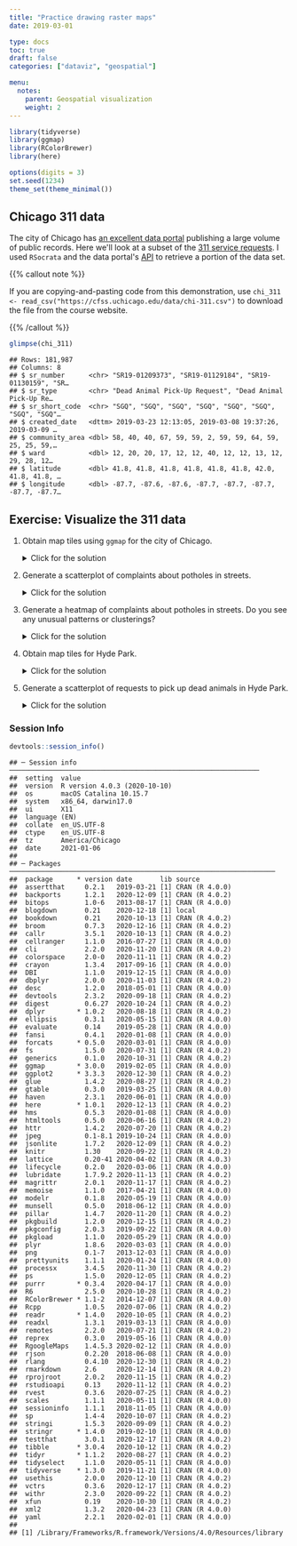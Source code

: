 ```yaml
---
title: "Practice drawing raster maps"
date: 2019-03-01

type: docs
toc: true
draft: false
categories: ["dataviz", "geospatial"]

menu:
  notes:
    parent: Geospatial visualization
    weight: 2
---
```





```r
library(tidyverse)
library(ggmap)
library(RColorBrewer)
library(here)

options(digits = 3)
set.seed(1234)
theme_set(theme_minimal())
```

## Chicago 311 data

The city of Chicago has [an excellent data portal](https://data.cityofchicago.org/) publishing a large volume of public records. Here we'll look at a subset of the [311 service requests](https://data.cityofchicago.org/Service-Requests/311-Service-Requests/v6vf-nfxy). I used `RSocrata` and the data portal's [API](/notes/application-program-interface/) to retrieve a portion of the data set.

{{% callout note %}}

If you are copying-and-pasting code from this demonstration, use `chi_311 <- read_csv("https://cfss.uchicago.edu/data/chi-311.csv")` to download the file from the course website.

{{% /callout %}}




```r
glimpse(chi_311)
```

```
## Rows: 181,987
## Columns: 8
## $ sr_number      <chr> "SR19-01209373", "SR19-01129184", "SR19-01130159", "SR…
## $ sr_type        <chr> "Dead Animal Pick-Up Request", "Dead Animal Pick-Up Re…
## $ sr_short_code  <chr> "SGQ", "SGQ", "SGQ", "SGQ", "SGQ", "SGQ", "SGQ", "SGQ"…
## $ created_date   <dttm> 2019-03-23 12:13:05, 2019-03-08 19:37:26, 2019-03-09 …
## $ community_area <dbl> 58, 40, 40, 67, 59, 59, 2, 59, 59, 64, 59, 25, 25, 59,…
## $ ward           <dbl> 12, 20, 20, 17, 12, 12, 40, 12, 12, 13, 12, 29, 28, 12…
## $ latitude       <dbl> 41.8, 41.8, 41.8, 41.8, 41.8, 41.8, 42.0, 41.8, 41.8, …
## $ longitude      <dbl> -87.7, -87.6, -87.6, -87.7, -87.7, -87.7, -87.7, -87.7…
```

## Exercise: Visualize the 311 data

1. Obtain map tiles using `ggmap` for the city of Chicago.

    <details> 
      <summary>Click for the solution</summary>
      <p>
    
    
    ```r
    # store bounding box coordinates
    chi_bb <- c(left = -87.936287,
                bottom = 41.679835,
                right = -87.447052,
                top = 42.000835)
    
    # retrieve bounding box
    chicago <- get_stamenmap(bbox = chi_bb,
                             zoom = 11)
    
    # plot the raster map
    ggmap(chicago)
    ```
    
    <img src="index_files/figure-html/bb-chicago-1.png" width="672" />
        
      </p>
    </details>

1. Generate a scatterplot of complaints about potholes in streets.

    <details> 
      <summary>Click for the solution</summary>
      <p>
    
    
    ```r
    # initialize map
    ggmap(chicago) +
      # add layer with scatterplot
      # use alpha to show density of points
      geom_point(data = filter(chi_311, sr_type == "Pothole in Street Complaint"),
                 mapping = aes(x = longitude,
                               y = latitude),
                 size = .25,
                 alpha = .05)
    ```
    
    <img src="index_files/figure-html/potholes-point-1.png" width="672" />
        
      </p>
    </details>

1. Generate a heatmap of complaints about potholes in streets. Do you see any unusual patterns or clusterings?

    <details> 
      <summary>Click for the solution</summary>
      <p>
    
    
    ```r
    # initialize the map
    ggmap(chicago) +
      # add the heatmap
      stat_density_2d(data = filter(chi_311, sr_type == "Pothole in Street Complaint"),
                      mapping = aes(x = longitude,
                                    y = latitude,
                                    fill = stat(level)),
                      alpha = .1,
                      bins = 50,
                      geom = "polygon") +
      # customize the color gradient
      scale_fill_gradientn(colors = brewer.pal(9, "YlOrRd"))
    ```
    
    <img src="index_files/figure-html/potholes-heatmap-1.png" width="672" />
        
    Seems to be clustered on the north side. Also looks to occur along major arterial routes for commuting traffic. Makes sense because they receive the most wear and tear.
        
      </p>
    </details>

1. Obtain map tiles for Hyde Park.

    <details> 
      <summary>Click for the solution</summary>
      <p>
    
    
    ```r
    # store bounding box coordinates
    hp_bb <- c(left = -87.608221,
               bottom = 41.783249,
               right = -87.577643,
               top = 41.803038)
    
    # retrieve bounding box
    hyde_park <- get_stamenmap(bbox = hp_bb,
                               zoom = 15)
    
    # plot the raster map
    ggmap(hyde_park)
    ```
    
    <img src="index_files/figure-html/bb-hyde-park-1.png" width="672" />
        
      </p>
    </details>

1. Generate a scatterplot of requests to pick up dead animals in Hyde Park.

    <details> 
      <summary>Click for the solution</summary>
      <p>
    
    
    ```r
    # initialize the map
    ggmap(hyde_park) +
      # add a scatterplot layer
      geom_point(data = filter(chi_311, sr_type == "Dead Animal Pick-Up Request"),
                 mapping = aes(x = longitude,
                               y = latitude))
    ```
    
    <img src="index_files/figure-html/dead-animals-point-1.png" width="672" />
        
      </p>
    </details>

### Session Info



```r
devtools::session_info()
```

```
## ─ Session info ───────────────────────────────────────────────────────────────
##  setting  value                       
##  version  R version 4.0.3 (2020-10-10)
##  os       macOS Catalina 10.15.7      
##  system   x86_64, darwin17.0          
##  ui       X11                         
##  language (EN)                        
##  collate  en_US.UTF-8                 
##  ctype    en_US.UTF-8                 
##  tz       America/Chicago             
##  date     2021-01-06                  
## 
## ─ Packages ───────────────────────────────────────────────────────────────────
##  package      * version date       lib source        
##  assertthat     0.2.1   2019-03-21 [1] CRAN (R 4.0.0)
##  backports      1.2.1   2020-12-09 [1] CRAN (R 4.0.2)
##  bitops         1.0-6   2013-08-17 [1] CRAN (R 4.0.0)
##  blogdown       0.21    2020-12-18 [1] local         
##  bookdown       0.21    2020-10-13 [1] CRAN (R 4.0.2)
##  broom          0.7.3   2020-12-16 [1] CRAN (R 4.0.2)
##  callr          3.5.1   2020-10-13 [1] CRAN (R 4.0.2)
##  cellranger     1.1.0   2016-07-27 [1] CRAN (R 4.0.0)
##  cli            2.2.0   2020-11-20 [1] CRAN (R 4.0.2)
##  colorspace     2.0-0   2020-11-11 [1] CRAN (R 4.0.2)
##  crayon         1.3.4   2017-09-16 [1] CRAN (R 4.0.0)
##  DBI            1.1.0   2019-12-15 [1] CRAN (R 4.0.0)
##  dbplyr         2.0.0   2020-11-03 [1] CRAN (R 4.0.2)
##  desc           1.2.0   2018-05-01 [1] CRAN (R 4.0.0)
##  devtools       2.3.2   2020-09-18 [1] CRAN (R 4.0.2)
##  digest         0.6.27  2020-10-24 [1] CRAN (R 4.0.2)
##  dplyr        * 1.0.2   2020-08-18 [1] CRAN (R 4.0.2)
##  ellipsis       0.3.1   2020-05-15 [1] CRAN (R 4.0.0)
##  evaluate       0.14    2019-05-28 [1] CRAN (R 4.0.0)
##  fansi          0.4.1   2020-01-08 [1] CRAN (R 4.0.0)
##  forcats      * 0.5.0   2020-03-01 [1] CRAN (R 4.0.0)
##  fs             1.5.0   2020-07-31 [1] CRAN (R 4.0.2)
##  generics       0.1.0   2020-10-31 [1] CRAN (R 4.0.2)
##  ggmap        * 3.0.0   2019-02-05 [1] CRAN (R 4.0.0)
##  ggplot2      * 3.3.3   2020-12-30 [1] CRAN (R 4.0.2)
##  glue           1.4.2   2020-08-27 [1] CRAN (R 4.0.2)
##  gtable         0.3.0   2019-03-25 [1] CRAN (R 4.0.0)
##  haven          2.3.1   2020-06-01 [1] CRAN (R 4.0.0)
##  here         * 1.0.1   2020-12-13 [1] CRAN (R 4.0.2)
##  hms            0.5.3   2020-01-08 [1] CRAN (R 4.0.0)
##  htmltools      0.5.0   2020-06-16 [1] CRAN (R 4.0.2)
##  httr           1.4.2   2020-07-20 [1] CRAN (R 4.0.2)
##  jpeg           0.1-8.1 2019-10-24 [1] CRAN (R 4.0.0)
##  jsonlite       1.7.2   2020-12-09 [1] CRAN (R 4.0.2)
##  knitr          1.30    2020-09-22 [1] CRAN (R 4.0.2)
##  lattice        0.20-41 2020-04-02 [1] CRAN (R 4.0.3)
##  lifecycle      0.2.0   2020-03-06 [1] CRAN (R 4.0.0)
##  lubridate      1.7.9.2 2020-11-13 [1] CRAN (R 4.0.2)
##  magrittr       2.0.1   2020-11-17 [1] CRAN (R 4.0.2)
##  memoise        1.1.0   2017-04-21 [1] CRAN (R 4.0.0)
##  modelr         0.1.8   2020-05-19 [1] CRAN (R 4.0.0)
##  munsell        0.5.0   2018-06-12 [1] CRAN (R 4.0.0)
##  pillar         1.4.7   2020-11-20 [1] CRAN (R 4.0.2)
##  pkgbuild       1.2.0   2020-12-15 [1] CRAN (R 4.0.2)
##  pkgconfig      2.0.3   2019-09-22 [1] CRAN (R 4.0.0)
##  pkgload        1.1.0   2020-05-29 [1] CRAN (R 4.0.0)
##  plyr           1.8.6   2020-03-03 [1] CRAN (R 4.0.0)
##  png            0.1-7   2013-12-03 [1] CRAN (R 4.0.0)
##  prettyunits    1.1.1   2020-01-24 [1] CRAN (R 4.0.0)
##  processx       3.4.5   2020-11-30 [1] CRAN (R 4.0.2)
##  ps             1.5.0   2020-12-05 [1] CRAN (R 4.0.2)
##  purrr        * 0.3.4   2020-04-17 [1] CRAN (R 4.0.0)
##  R6             2.5.0   2020-10-28 [1] CRAN (R 4.0.2)
##  RColorBrewer * 1.1-2   2014-12-07 [1] CRAN (R 4.0.0)
##  Rcpp           1.0.5   2020-07-06 [1] CRAN (R 4.0.2)
##  readr        * 1.4.0   2020-10-05 [1] CRAN (R 4.0.2)
##  readxl         1.3.1   2019-03-13 [1] CRAN (R 4.0.0)
##  remotes        2.2.0   2020-07-21 [1] CRAN (R 4.0.2)
##  reprex         0.3.0   2019-05-16 [1] CRAN (R 4.0.0)
##  RgoogleMaps    1.4.5.3 2020-02-12 [1] CRAN (R 4.0.0)
##  rjson          0.2.20  2018-06-08 [1] CRAN (R 4.0.0)
##  rlang          0.4.10  2020-12-30 [1] CRAN (R 4.0.2)
##  rmarkdown      2.6     2020-12-14 [1] CRAN (R 4.0.2)
##  rprojroot      2.0.2   2020-11-15 [1] CRAN (R 4.0.2)
##  rstudioapi     0.13    2020-11-12 [1] CRAN (R 4.0.2)
##  rvest          0.3.6   2020-07-25 [1] CRAN (R 4.0.2)
##  scales         1.1.1   2020-05-11 [1] CRAN (R 4.0.0)
##  sessioninfo    1.1.1   2018-11-05 [1] CRAN (R 4.0.0)
##  sp             1.4-4   2020-10-07 [1] CRAN (R 4.0.2)
##  stringi        1.5.3   2020-09-09 [1] CRAN (R 4.0.2)
##  stringr      * 1.4.0   2019-02-10 [1] CRAN (R 4.0.0)
##  testthat       3.0.1   2020-12-17 [1] CRAN (R 4.0.2)
##  tibble       * 3.0.4   2020-10-12 [1] CRAN (R 4.0.2)
##  tidyr        * 1.1.2   2020-08-27 [1] CRAN (R 4.0.2)
##  tidyselect     1.1.0   2020-05-11 [1] CRAN (R 4.0.0)
##  tidyverse    * 1.3.0   2019-11-21 [1] CRAN (R 4.0.0)
##  usethis        2.0.0   2020-12-10 [1] CRAN (R 4.0.2)
##  vctrs          0.3.6   2020-12-17 [1] CRAN (R 4.0.2)
##  withr          2.3.0   2020-09-22 [1] CRAN (R 4.0.2)
##  xfun           0.19    2020-10-30 [1] CRAN (R 4.0.2)
##  xml2           1.3.2   2020-04-23 [1] CRAN (R 4.0.0)
##  yaml           2.2.1   2020-02-01 [1] CRAN (R 4.0.0)
## 
## [1] /Library/Frameworks/R.framework/Versions/4.0/Resources/library
```
